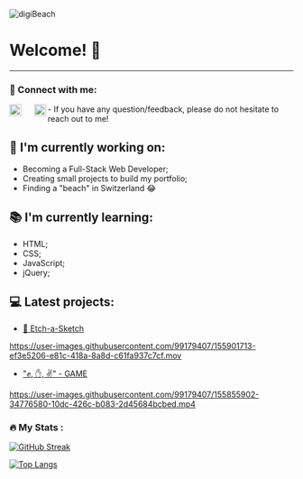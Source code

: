 ![digiBeach](https://user-images.githubusercontent.com/99179407/155819565-e0ba91ed-4359-477e-8f01-91da1fbd0c21.jpeg)

# Welcome! 👋
-------

### 🤝 Connect with me:
<div align="center" style="padding:0">
<a href="https://www.linkedin.com/in/hugom/"><img align="left" src="https://user-images.githubusercontent.com/99179407/155819913-228286eb-61de-4b1d-852c-ee076c0f7800.svg" alt="Hugo Marinho | LinkedIn" width="21px" style="padding-right:20"/></a> 
<a href="mailto:hugomsfh@hotmail.com" ><img align="left" src="https://user-images.githubusercontent.com/99179407/155820427-a2622869-2607-480d-97dd-cc6f5fbed84e.png" alt="Hugo Marinho | E-mail" width=21px></a>
</div> 
- If you have any question/feedback, please do not hesitate to reach out to me!

## 🔭 I'm currently working on:
- Becoming a Full-Stack Web Developer;
- Creating small projects to build my portfolio;
- Finding a "beach" in Switzerland 😂

## 📚 I'm currently learning:
- HTML;
- CSS;
- JavaScript;
- jQuery;

## 💻 Latest projects:
- [📝 Etch-a-Sketch](https://github.com/hugompt/PROJECT-ETCH-A-SKETCH)

https://user-images.githubusercontent.com/99179407/155901713-ef3e5206-e81c-418a-8a8d-c61fa937c7cf.mov



  
- ["✊, ✋, ✌️" - GAME](https://github.com/hugompt/PROJECT_ROCK_PAPER_SCISSORS)

https://user-images.githubusercontent.com/99179407/155855902-34776580-10dc-426c-b083-2d45684bcbed.mp4


### :fire: My Stats :
[![GitHub Streak](http://github-readme-streak-stats.herokuapp.com?user=hugompt&theme=dark&background=000000)](https://git.io/streak-stats)

[![Top Langs](https://github-readme-stats.vercel.app/api/top-langs/?username=hugompt&layout=compact&theme=vision-friendly-dark)](https://github.com/anuraghazra/github-readme-stats)
